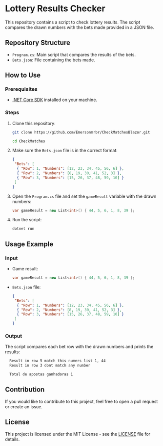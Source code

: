# Lottery Results Checker

This repository contains a script to check lottery results. The script compares the drawn numbers with the bets made provided in a JSON file.

## Repository Structure

- `Program.cs`: Main script that compares the results of the bets.
- `Bets.json`: File containing the bets made.

## How to Use

### Prerequisites

- [.NET Core SDK](https://dotnet.microsoft.com/download) installed on your machine.

### Steps

1. Clone this repository:

   ```bash
   git clone https://github.com/Emersonmrbr/CheckMatchesBlazor.git
   ```

   ```bash
   cd CheckMatches
   ```

2. Make sure the `Bets.json` file is in the correct format:

   ```json
   {
    "Bets": [
     { "Row": 1, "Numbers": [12, 23, 34, 45, 56, 6] },
     { "Row": 2, "Numbers": [8, 19, 30, 41, 52, 3] },
     { "Row": 3, "Numbers": [15, 26, 37, 48, 59, 10] }
    ]
   }
   ```

3. Open the `Program.cs` file and set the `gameResult` variable with the drawn numbers:

   ```csharp
   var gameResult = new List<int>() { 44, 5, 6, 1, 8, 39 };
   ```

4. Run the script:
   ```bash
   dotnet run
   ```

## Usage Example

### Input

- Game result:

  ```csharp
  var gameResult = new List<int>() { 44, 5, 6, 1, 8, 39 };
  ```

- `Bets.json` file:
  ```json
  {
   "Bets": [
    { "Row": 1, "Numbers": [12, 23, 34, 45, 56, 6] },
    { "Row": 2, "Numbers": [8, 19, 30, 41, 52, 3] },
    { "Row": 3, "Numbers": [15, 26, 37, 48, 59, 10] }
   ]
  }
  ```

### Output

The script compares each bet row with the drawn numbers and prints the results:

```bash
  Result in row 5 match this numers list 1, 44
  Result in row 3 dont match any number

  Total de apostas ganhadoras 1
```

## Contribution

If you would like to contribute to this project, feel free to open a pull request or create an issue.

## License

This project is licensed under the MIT License - see the [LICENSE](LICENSE) file for details.

